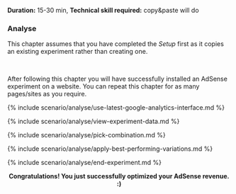 **Duration:** <span class="label notice">15-30 min</span>, **Technical skill required:** <span class="label notice">copy&paste will do</span>

<div class="alert-message block-message info">
<h3>Analyse</h3>
<p>This chapter assumes that you have completed the <em>Setup</em> first as it copies an existing experiment rather than creating one.</p>
<br />
<p>After following this chapter you will have successfully installed an AdSense experiment on a website. You can repeat this chapter for as many pages/sites as you require.</p>
</div>

{% include scenario/analyse/use-latest-google-analytics-interface.md %}

{% include scenario/analyse/view-experiment-data.md %}

{% include scenario/analyse/pick-combination.md %}

{% include scenario/analyse/apply-best-performing-variations.md %}

{% include scenario/analyse/end-experiment.md %}

<div class="alert-message block-message info">
  <p style="text-align:center"><strong>Congratulations! You just successfully optimized your AdSense revenue. :)</strong></p>
</div>
